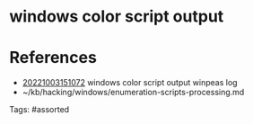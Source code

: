 # windows color script output

# References
- [20221003151072](/zet/20221003151072/) windows color script output winpeas log
- ~/kb/hacking/windows/enumeration-scripts-processing.md

Tags:
    #assorted

